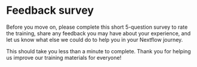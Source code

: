 # Feedback survey

Before you move on, please complete this short 5-question survey to rate the training, share any feedback you may have about your experience, and let us know what else we could do to help you in your Nextflow journey.

This should take you less than a minute to complete. Thank you for helping us improve our training materials for everyone!

<div data-tf-live="01JMHYE82Z92J2Q6Q3Z7QJ1BFW"></div><script src="//embed.typeform.com/next/embed.js"></script>

